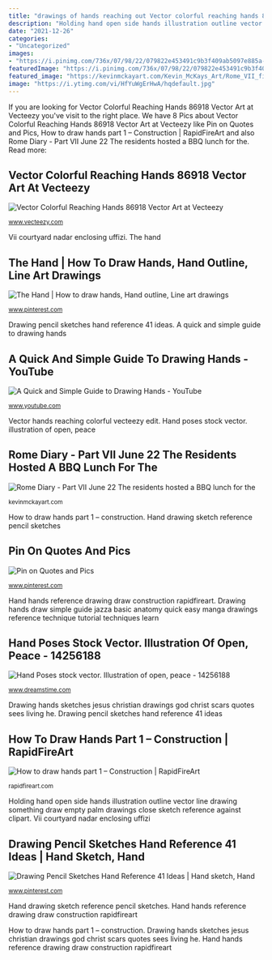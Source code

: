 ```yaml
---
title: "drawings of hands reaching out Vector colorful reaching hands 86918 vector art at vecteezy"
description: "Holding hand open side hands illustration outline vector line drawing something draw empty palm drawings close sketch reference against clipart"
date: "2021-12-26"
categories:
- "Uncategorized"
images:
- "https://i.pinimg.com/736x/07/98/22/079822e453491c9b3f409ab5097e885a--open-hands-the-hand.jpg"
featuredImage: "https://i.pinimg.com/736x/07/98/22/079822e453491c9b3f409ab5097e885a--open-hands-the-hand.jpg"
featured_image: "https://kevinmckayart.com/Kevin_McKays_Art/Rome_VII_files/pastedGraphic_20.jpg"
image: "https://i.ytimg.com/vi/HfYuWgErHwA/hqdefault.jpg"
---
```


If you are looking for Vector Colorful Reaching Hands 86918 Vector Art at Vecteezy you've visit to the right place. We have 8 Pics about Vector Colorful Reaching Hands 86918 Vector Art at Vecteezy like Pin on Quotes and Pics, How to draw hands part 1 – Construction | RapidFireArt and also Rome Diary - Part VII June 22 The residents hosted a BBQ lunch for the. Read more:

## Vector Colorful Reaching Hands 86918 Vector Art At Vecteezy

![Vector Colorful Reaching Hands 86918 Vector Art at Vecteezy](https://static.vecteezy.com/system/resources/previews/000/086/918/non_2x/free-vector-colorful-reaching-hands.jpg "Drawing pencil sketches hand reference 41 ideas")

<small>www.vecteezy.com</small>

Vii courtyard nadar enclosing uffizi. The hand

## The Hand | How To Draw Hands, Hand Outline, Line Art Drawings

![The Hand | How to draw hands, Hand outline, Line art drawings](https://i.pinimg.com/736x/07/98/22/079822e453491c9b3f409ab5097e885a--open-hands-the-hand.jpg "Hand drawing sketch reference pencil sketches")

<small>www.pinterest.com</small>

Drawing pencil sketches hand reference 41 ideas. A quick and simple guide to drawing hands

## A Quick And Simple Guide To Drawing Hands - YouTube

![A Quick and Simple Guide to Drawing Hands - YouTube](https://i.ytimg.com/vi/HfYuWgErHwA/hqdefault.jpg "Hand poses stock vector. illustration of open, peace")

<small>www.youtube.com</small>

Vector hands reaching colorful vecteezy edit. Hand poses stock vector. illustration of open, peace

## Rome Diary - Part VII June 22 The Residents Hosted A BBQ Lunch For The

![Rome Diary - Part VII June 22 The residents hosted a BBQ lunch for the](https://kevinmckayart.com/Kevin_McKays_Art/Rome_VII_files/pastedGraphic_20.jpg "Drawing pencil sketches hand reference 41 ideas")

<small>kevinmckayart.com</small>

How to draw hands part 1 – construction. Hand drawing sketch reference pencil sketches

## Pin On Quotes And Pics

![Pin on Quotes and Pics](https://i.pinimg.com/originals/4f/33/d5/4f33d51b2347396389a80fd241fe7e92.jpg "Vector colorful reaching hands 86918 vector art at vecteezy")

<small>www.pinterest.com</small>

Hand hands reference drawing draw construction rapidfireart. Drawing hands draw simple guide jazza basic anatomy quick easy manga drawings reference technique tutorial techniques learn

## Hand Poses Stock Vector. Illustration Of Open, Peace - 14256188

![Hand Poses stock vector. Illustration of open, peace - 14256188](https://thumbs.dreamstime.com/z/hand-poses-14256188.jpg "Rome diary")

<small>www.dreamstime.com</small>

Drawing hands sketches jesus christian drawings god christ scars quotes sees living he. Drawing pencil sketches hand reference 41 ideas

## How To Draw Hands Part 1 – Construction | RapidFireArt

![How to draw hands part 1 – Construction | RapidFireArt](https://rapidfireart.com/wp-content/uploads/2015/08/Hand-Images-for-Drawing-Reference-1.jpg "Hand drawing sketch reference pencil sketches")

<small>rapidfireart.com</small>

Holding hand open side hands illustration outline vector line drawing something draw empty palm drawings close sketch reference against clipart. Vii courtyard nadar enclosing uffizi

## Drawing Pencil Sketches Hand Reference 41 Ideas | Hand Sketch, Hand

![Drawing Pencil Sketches Hand Reference 41 Ideas | Hand sketch, Hand](https://i.pinimg.com/736x/b4/74/1f/b4741f5c90a072702ec888d551451a6e.jpg "The hand")

<small>www.pinterest.com</small>

Hand drawing sketch reference pencil sketches. Hand hands reference drawing draw construction rapidfireart

How to draw hands part 1 – construction. Drawing hands sketches jesus christian drawings god christ scars quotes sees living he. Hand hands reference drawing draw construction rapidfireart
